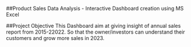 ##Product Sales Data Analysis - Interactive Dashboard creation using MS Excel

##Project Objective
This Dashboard aim at giving insight of annual sales report from 2015-22022. So that the owner/investors  can understand their customers and grow more sales in 2023.

